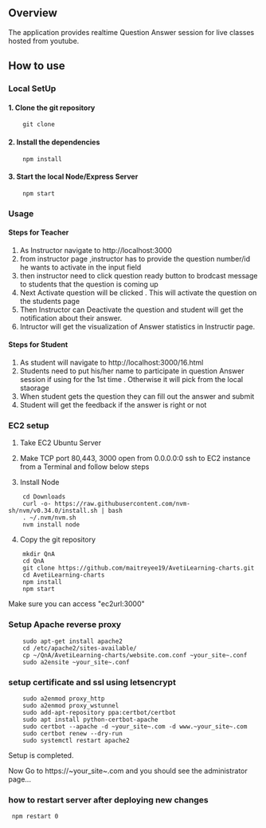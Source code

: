 ## Overview
The application provides realtime Question Answer session for live classes hosted from youtube.
## How to use
### Local SetUp
#### 1. Clone the git repository
```
    git clone
```
#### 2. Install the dependencies
```
    npm install
```
#### 3. Start the local Node/Express Server  
```
    npm start
```


### Usage
#### Steps for Teacher
1. As Instructor   navigate to http://localhost:3000
1. from instructor page ,instructor has to provide the question number/id he wants to activate in the input field 
1. then instructor need to click question ready button to brodcast message to students that the question is coming up
1. Next Activate question will be clicked . This will activate the question on the students page
1. Then Instructor can Deactivate the question and student will get the notification about their answer.
1. Intructor will get the visualization of Answer statistics in Instructir page.

#### Steps for Student
1. As student will navigate to http://localhost:3000/16.html
1. Students need to put his/her name to participate in question Answer session if using for the 1st time . Otherwise it will pick from the local staorage
1. When student gets the question they can fill out the answer and submit
1. Student will get the feedback if the answer is right or not

### EC2 setup
  
1. Take EC2 Ubuntu Server
2. Make TCP port 80,443, 3000 open from 0.0.0.0:0
ssh to EC2 instance from a Terminal and follow below steps
    
3. Install Node 
``` 
    cd Downloads
    curl -o- https://raw.githubusercontent.com/nvm-sh/nvm/v0.34.0/install.sh | bash
    . ~/.nvm/nvm.sh
    nvm install node
 ```
4. Copy the git repository 

```
    mkdir QnA
    cd QnA
    git clone https://github.com/maitreyee19/AvetiLearning-charts.git
    cd AvetiLearning-charts
    npm install
    npm start
```

Make sure you can access "ec2url:3000" 

### Setup Apache reverse proxy 

```
    sudo apt-get install apache2
    cd /etc/apache2/sites-available/
    cp ~/QnA/AvetiLearning-charts/website.com.conf ~your_site~.conf
    sudo a2ensite ~your_site~.conf 
```

### setup certificate and ssl using letsencrypt
```
    sudo a2enmod proxy_http
    sudo a2enmod proxy_wstunnel
    sudo add-apt-repository ppa:certbot/certbot
    sudo apt install python-certbot-apache
    sudo certbot --apache -d ~your_site~.com -d www.~your_site~.com
    sudo certbot renew --dry-run
    sudo systemctl restart apache2

```

Setup is completed.

Now Go to https://~your_site~.com and you should see the administrator page... 

### how to restart server after deploying new changes

```
 npm restart 0

```



